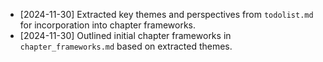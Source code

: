 - [2024-11-30] Extracted key themes and perspectives from `todolist.md` for incorporation into chapter frameworks.
- [2024-11-30] Outlined initial chapter frameworks in `chapter_frameworks.md` based on extracted themes.
